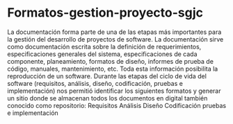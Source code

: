 # Formatos-gestion-proyecto-sgjc
La documentación forma parte de una de las etapas más importantes para la gestión del desarrollo de proyectos de software. La documentación sirve como documentación escrita sobre la definición de requerimientos, especificaciones generales del sistema, especificaciones de cada componente, planeamiento, formatos de diseño, informes de prueba de código, manuales, mantenimiento, etc.  Toda esta información posibilita la reproducción de un software.  Durante las etapas del ciclo de vida del software (requisitos, análisis, diseño, codificación, pruebas e implementación) nos permitió identificar los siguientes formatos y generar un sitio donde se almacenan todos los documentos en digital también conocido como repositorio:  Requisitos Análisis Diseño Codificación pruebas e implementación
